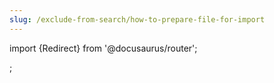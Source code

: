 ```yaml
---
slug: /exclude-from-search/how-to-prepare-file-for-import
---
```


import {Redirect} from '@docusaurus/router';

<Redirect to="/404" />;
